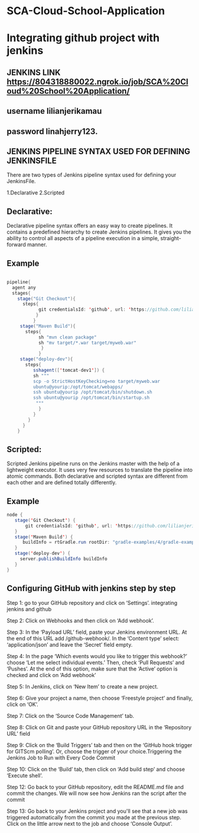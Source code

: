 # SCA-Cloud-School-Application
# Integrating github project with jenkins



## JENKINS LINK https://804318880022.ngrok.io/job/SCA%20Cloud%20School%20Application/
   ## username lilianjerikamau
   ## password linahjerry123.
        
        
        
## JENKINS PIPELINE SYNTAX USED FOR DEFINING JENKINSFILE
There are two types of Jenkins pipeline syntax used for defining your JenkinsFile.

1.Declarative
2.Scripted

## Declarative:

Declarative pipeline syntax offers an easy way to create pipelines. It contains a predefined hierarchy to create Jenkins pipelines. It gives you the ability to control all aspects of a pipeline execution in a simple, straight-forward manner.

## Example

```java

pipeline{
  agent any
  stages{
    stage("Git Checkout"){
      steps{
            git credentialsId: 'github', url: 'https://github.com/lilianjerikamau/SCA-Cloud-School-Application.git'
           }
          }
     stage("Maven Build"){
       steps{
            sh "mvn clean package"
            sh "mv target/*.war target/myweb.war"
             }
            }
     stage("deploy-dev"){
       steps{
          sshagent(['tomcat-dev1']) {
          sh """
          scp -o StrictHostKeyChecking=no target/myweb.war  
          ubuntu@yourip:/opt/tomcat/webapps/
          ssh ubuntu@yourip /opt/tomcat/bin/shutdown.sh
          ssh ubuntu@yourip /opt/tomcat/bin/startup.sh
           """
            }
          }
        }
      }
    }
```
    
  

## Scripted:

Scripted Jenkins pipeline runs on the Jenkins master with the help of a lightweight executor. It uses very few resources to translate the pipeline into atomic commands. Both declarative and scripted syntax are different from each other and are defined totally differently.


 ## Example 
 ```java
node {  
    stage('Git Checkout') { 
        git credentialsId: 'github', url: 'https://github.com/lilianjerikamau/SCA-Cloud-School-Application.git'
    }
    stage('Maven Build') { 
       buildInfo = rtGradle.run rootDir: "gradle-examples/4/gradle-example-ci-server/", buildFile: 'build.gradle', tasks: 'clean artifactoryPublish'
    }
    stage('deploy-dev') { 
      server.publishBuildInfo buildInfo
    }
}
  ```   
## Configuring GitHub with jenkins step by step
 

Step 1: go to your GitHub repository and click on ‘Settings’.
integrating jenkins and github

Step 2: Click on Webhooks and then click on ‘Add webhook’.

Step 3: In the ‘Payload URL’ field, paste your Jenkins environment URL. At the end of this URL add /github-webhook/. In the ‘Content type’ select: ‘application/json’ and leave the ‘Secret’ field empty.

Step 4: In the page ‘Which events would you like to trigger this webhook?’ choose ‘Let me select individual events.’ Then, check ‘Pull Requests’ and ‘Pushes’. At the end of this option, make sure that the ‘Active’ option is checked and click on ‘Add webhook’ 

Step 5: In Jenkins, click on ‘New Item’ to create a new project.

Step 6: Give your project a name, then choose ‘Freestyle project’ and finally, click on ‘OK’.

Step 7: Click on the ‘Source Code Management’ tab.

Step 8: Click on Git and paste your GitHub repository URL in the ‘Repository URL’ field

Step 9: Click on the ‘Build Triggers’ tab and then on the ‘GitHub hook trigger for GITScm polling’. Or, choose the trigger of your choice.Triggering the Jenkins Job to Run with Every Code Commit

Step 10: Click on the ‘Build’ tab, then click on ‘Add build step’ and choose ‘Execute shell’.

Step 12: Go back to your GitHub repository, edit the README.md file and commit the changes. We will now see how Jenkins ran the script after the commit

Step 13: Go back to your Jenkins project and you'll see that a new job was triggered automatically from the commit you made at the previous step. Click on the little arrow next to the job and choose ‘Console Output’.


 


 
  
       

